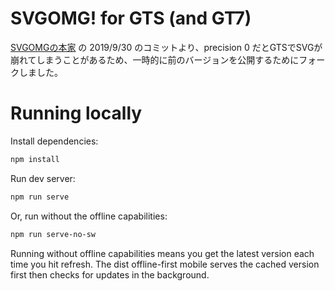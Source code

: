 # SVGOMG! for GTS (and GT7)

[SVGOMGの本家](https://github.com/jakearchibald/svgomg) の 2019/9/30 のコミットより、precision 0 だとGTSでSVGが崩れてしまうことがあるため、一時的に前のバージョンを公開するためにフォークしました。

# Running locally

Install dependencies:

```sh
npm install
```

Run dev server:

```sh
npm run serve
```

Or, run without the offline capabilities:

```sh
npm run serve-no-sw
```

Running without offline capabilities means you get the latest version each time you hit refresh. The dist offline-first mobile serves the cached version first then checks for updates in the background.
